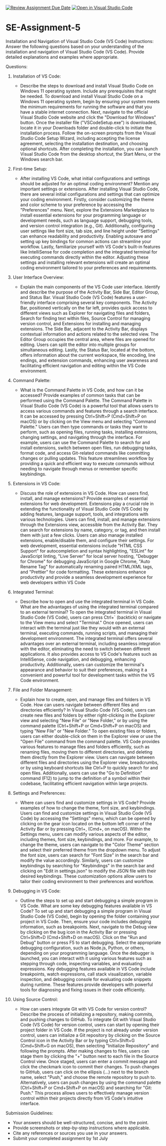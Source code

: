 [![Review Assignment Due Date](https://classroom.github.com/assets/deadline-readme-button-24ddc0f5d75046c5622901739e7c5dd533143b0c8e959d652212380cedb1ea36.svg)](https://classroom.github.com/a/XoLGRbHq)
[![Open in Visual Studio Code](https://classroom.github.com/assets/open-in-vscode-718a45dd9cf7e7f842a935f5ebbe5719a5e09af4491e668f4dbf3b35d5cca122.svg)](https://classroom.github.com/online_ide?assignment_repo_id=15241927&assignment_repo_type=AssignmentRepo)
# SE-Assignment-5
Installation and Navigation of Visual Studio Code (VS Code)
 Instructions:
Answer the following questions based on your understanding of the installation and navigation of Visual Studio Code (VS Code). Provide detailed explanations and examples where appropriate.

 Questions:

1. Installation of VS Code:
   - Describe the steps to download and install Visual Studio Code on Windows 11 operating system. Include any prerequisites that might be needed. To download and install Visual Studio Code on a Windows 11 operating system, begin by ensuring your system meets the minimum requirements for running the software and that you have a stable internet connection. Next, navigate to the official Visual Studio Code website and click the "Download for Windows" button. Once the installer file ("VSCodeSetup.exe") is downloaded, locate it in your Downloads folder and double-click to initiate the installation process. Follow the on-screen prompts from the Visual Studio Code Setup Wizard, including accepting the license agreement, selecting the installation destination, and choosing optional shortcuts. After completing the installation, you can launch Visual Studio Code from the desktop shortcut, the Start Menu, or the Windows search bar.

2. First-time Setup:
   - After installing VS Code, what initial configurations and settings should be adjusted for an optimal coding environment? Mention any important settings or extensions. After installing Visual Studio Code, there are several initial configurations and settings that can optimize your coding environment. Firstly, consider customizing the theme and color scheme to your preference by accessing the "Preferences" menu. Next, explore the Extensions Marketplace to install essential extensions for your programming language or development needs, such as language support, debugging tools, and version control integration (e.g., Git). Additionally, configuring user settings like font size, tab size, and line height under "Settings" can enhance readability and productivity. Enabling autosave and setting up key bindings for common actions can streamline your workflow. Lastly, familiarize yourself with VS Code's built-in features like IntelliSense for code completion and the integrated terminal for executing commands directly within the editor. Adjusting these settings and installing relevant extensions will create an optimal coding environment tailored to your preferences and requirements.

3. User Interface Overview:
   - Explain the main components of the VS Code user interface. Identify and describe the purpose of the Activity Bar, Side Bar, Editor Group, and Status Bar. Visual Studio Code (VS Code) features a user-friendly interface comprising several key components. The Activity Bar, positioned vertically on the far left, provides quick access to different views such as Explorer for navigating files and folders, Search for finding text within files, Source Control for managing version control, and Extensions for installing and managing extensions. The Side Bar, adjacent to the Activity Bar, displays contextual information and actions related to the selected view. The Editor Group occupies the central area, where files are opened for editing. Users can split the editor into multiple groups for simultaneous editing. Lastly, the Status Bar, located at the bottom, offers information about the current workspace, file encoding, line endings, and extension commands, enhancing user awareness and facilitating efficient navigation and editing within the VS Code environment.

4. Command Palette:
   - What is the Command Palette in VS Code, and how can it be accessed? Provide examples of common tasks that can be performed using the Command Palette. 
The Command Palette in Visual Studio Code (VS Code) is a powerful tool that allows users to access various commands and features through a search interface. It can be accessed by pressing Ctrl+Shift+P (Cmd+Shift+P on macOS) or by clicking on the View menu and selecting "Command Palette." Users can then type commands or tasks they want to perform, such as opening files, running tasks, installing extensions, changing settings, and navigating through the interface. For example, users can use the Command Palette to search for and install extensions, switch between open files, run debugging tasks, format code, and access Git-related commands like committing changes or pulling updates. This feature streamlines workflow by providing a quick and efficient way to execute commands without needing to navigate through menus or remember specific keybindings.

5. Extensions in VS Code:
   - Discuss the role of extensions in VS Code. How can users find, install, and manage extensions? Provide examples of essential extensions for web development. Extensions play a crucial role in extending the functionality of Visual Studio Code (VS Code) by adding features, language support, tools, and integrations with various technologies. Users can find, install, and manage extensions through the Extensions view, accessible from the Activity Bar. They can search for extensions by name, category, or tag, and then install them with just a few clicks. Users can also manage installed extensions, enable/disable them, and configure their settings. For web development, essential extensions include "HTML CSS Support" for autocompletion and syntax highlighting, "ESLint" for JavaScript linting, "Live Server" for local server hosting, "Debugger for Chrome" for debugging JavaScript in Google Chrome, "Auto Rename Tag" for automatically renaming paired HTML/XML tags, and "Prettier" for code formatting. These extensions enhance productivity and provide a seamless development experience for web developers within VS Code

6. Integrated Terminal:
   - Describe how to open and use the integrated terminal in VS Code. What are the advantages of using the integrated terminal compared to an external terminal? To open the integrated terminal in Visual Studio Code (VS Code), users can press Ctrl+` (backtick) or navigate to the View menu and select "Terminal." Once opened, users can interact with the terminal just like they would with an external terminal, executing commands, running scripts, and managing their development environment. The integrated terminal offers several advantages over an external terminal, including seamless integration with the editor, eliminating the need to switch between different applications. It also provides access to VS Code's features such as IntelliSense, code navigation, and debugging, enhancing productivity. Additionally, users can customize the terminal's appearance and behavior to suit their preferences, making it a convenient and powerful tool for development tasks within the VS Code environment.

7. File and Folder Management:
   - Explain how to create, open, and manage files and folders in VS Code. How can users navigate between different files and directories efficiently? 
In Visual Studio Code (VS Code), users can create new files and folders by either right-clicking in the Explorer view and selecting "New File" or "New Folder," or by using the command palette (Ctrl+Shift+P or Cmd+Shift+P on macOS) and typing "New File" or "New Folder." To open existing files or folders, users can either double-click on them in the Explorer view or use the "Open File" command from the command palette. VS Code provides various features to manage files and folders efficiently, such as renaming files, moving them to different directories, and deleting them directly from the Explorer view. Users can navigate between different files and directories using the Explorer view, breadcrumbs, or by using keyboard shortcuts like Ctrl+P to quickly search for and open files. Additionally, users can use the "Go to Definition" command (F12) to jump to the definition of a symbol within their codebase, facilitating efficient navigation within large projects.

8. Settings and Preferences:
   - Where can users find and customize settings in VS Code? Provide examples of how to change the theme, font size, and keybindings. Users can find and customize settings in Visual Studio Code (VS Code) by accessing the "Settings" menu, which can be opened by clicking on the gear icon located on the bottom left corner of the Activity Bar or by pressing Ctrl+, (Cmd+, on macOS). Within the Settings menu, users can modify various aspects of the editor, including themes, font size, keybindings, and more. For example, to change the theme, users can navigate to the "Color Theme" section and select their preferred theme from the dropdown menu. To adjust the font size, users can search for "Font Size" in the search bar and modify the value accordingly. Similarly, users can customize keybindings by searching for "Keybindings" in the search bar and clicking on "Edit in settings.json" to modify the JSON file with their desired keybindings. These customization options allow users to tailor their coding environment to their preferences and workflow. 

9. Debugging in VS Code:
   - Outline the steps to set up and start debugging a simple program in VS Code. What are some key debugging features available in VS Code? To set up and start debugging a simple program in Visual Studio Code (VS Code), begin by opening the folder containing your project in VS Code. Then, ensure your code includes debugging information, such as breakpoints. Next, navigate to the Debug view by clicking on the bug icon in the Activity Bar or pressing Ctrl+Shift+D (Cmd+Shift+D on macOS). Click on the "Run and Debug" button or press F5 to start debugging. Select the appropriate debugging configuration, such as Node.js, Python, or others, depending on your programming language. Once the debugger is launched, you can interact with it using various features such as stepping through code, inspecting variables, and evaluating expressions. Key debugging features available in VS Code include breakpoints, watch expressions, call stack visualization, variable inspection, and debugging console for evaluating code snippets during runtime. These features provide developers with powerful tools for diagnosing and fixing issues in their code efficiently.

10. Using Source Control:
    - How can users integrate Git with VS Code for version control? Describe the process of initializing a repository, making commits, and pushing changes to GitHub. To integrate Git with Visual Studio Code (VS Code) for version control, users can start by opening their project folder in VS Code. If the project is not already under version control, users can initialize a Git repository by clicking on the Source Control icon in the Activity Bar or by typing Ctrl+Shift+G (Cmd+Shift+G on macOS), then selecting "Initialize Repository" and following the prompts. After making changes to files, users can stage them by clicking the "+" button next to each file in the Source Control view. Once staged, users can enter a commit message and click the checkmark icon to commit their changes. To push changes to GitHub, users can click on the ellipsis (...) next to the branch name, select "Push," and choose the remote repository to push to. Alternatively, users can push changes by using the command palette (Ctrl+Shift+P or Cmd+Shift+P on macOS) and searching for "Git: Push." This process allows users to effectively manage version control within their projects directly from VS Code's intuitive interface.

 Submission Guidelines:
- Your answers should be well-structured, concise, and to the point.
- Provide screenshots or step-by-step instructions where applicable.
- Cite any references or sources you use in your answers.
- Submit your completed assignment by 1st July 

